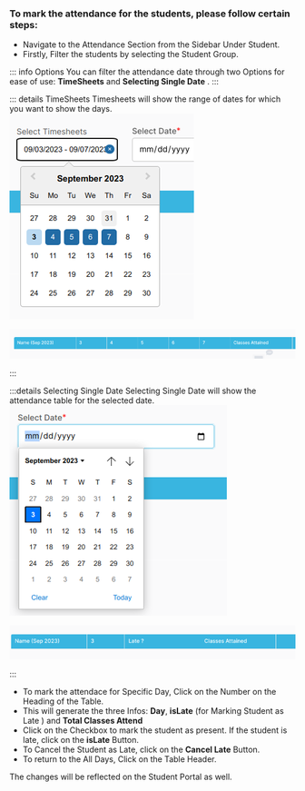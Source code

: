 ### To mark the attendance for the students, please follow certain steps:

- Navigate to the Attendance Section from the Sidebar Under Student.
- Firstly, Filter the students by selecting the Student Group.

::: info Options
You can filter the attendance date through two Options for ease of use: **TimeSheets** and **Selecting Single Date** .
:::

::: details TimeSheets
Timesheets will show the range of dates for which you want to show the days.
![Timesheets](../src/images/Attendance/timesheet.png)

![Timesheets](../src/images/Attendance/timesheet-display.png)

:::

:::details Selecting Single Date
Selecting Single Date will show the attendance table for the selected date.
![Selecting Single Date](../src/images/Attendance/single%20date.png)

![Selecting Single Date](../src/images/Attendance/single-date-display.png)

:::

- To mark the attendace for Specific Day, Click on the Number on the Heading of the Table.
- This will generate the three Infos: **Day**, **isLate** (for Marking Student as Late ) and **Total Classes Attend**
- Click on the Checkbox to mark the student as present. If the student is late, click on the **isLate** Button.
- To Cancel the Student as Late, click on the **Cancel Late** Button.
- To return to the All Days, Click on the Table Header.

The changes will be reflected on the Student Portal as well.
